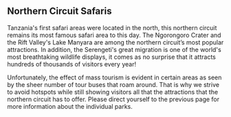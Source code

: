 ## Northern Circuit Safaris

Tanzania's first safari areas were located in the north, this northern circuit remains its most famous safari area to this day. The Ngorongoro Crater and the Rift Valley's Lake Manyara are among the northern circuit’s most popular attractions. In addition, the Serengeti's great migration is one of the world's most breathtaking wildlife displays, it comes as no surprise that it attracts hundreds of thousands of visitors every year!

Unfortunately, the effect of mass tourism is evident in certain areas as seen by the sheer number of tour buses that roam around. That is why we strive to avoid hotspots while still showing visitors all that the attractions that the northern circuit has to offer. Please direct yourself to the previous page for more information about the individual parks.
